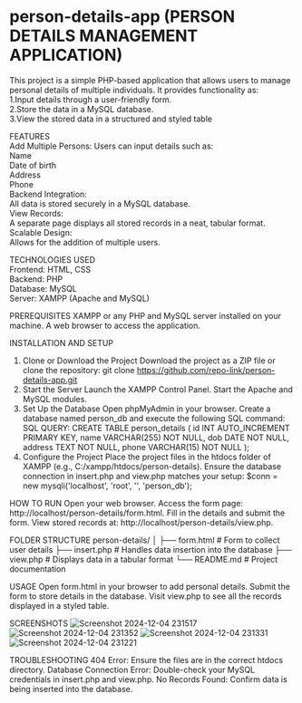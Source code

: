# person-details-app (PERSON DETAILS MANAGEMENT APPLICATION)
This project is a simple PHP-based application that allows users to manage personal details of multiple individuals. It provides functionality as:   
1.Input details through a user-friendly form.   
2.Store the data in a MySQL database.   
3.View the stored data in a structured and styled table      

FEATURES     
Add Multiple Persons:    Users can input details such as:   
Name   
Date of birth   
Address   
Phone      
Backend Integration:          
All data is stored securely in a MySQL database.      
View Records:          
A separate page displays all stored records in a neat, tabular format.      
Scalable Design:       
Allows for the addition of multiple users.         

TECHNOLOGIES USED         
Frontend: HTML, CSS         
Backend: PHP         
Database: MySQL         
Server: XAMPP (Apache and MySQL)         

   PREREQUISITES
XAMPP or any PHP and MySQL server installed on your machine.
A web browser to access the application.

  INSTALLATION AND SETUP
1. Clone or Download the Project
Download the project as a ZIP file or clone the repository:
git clone https://github.com/repo-link/person-details-app.git
2. Start the Server
Launch the XAMPP Control Panel.
Start the Apache and MySQL modules.
3. Set Up the Database
Open phpMyAdmin in your browser.
Create a database named person_db and execute the following SQL command:
SQL QUERY:
CREATE TABLE person_details (
    id INT AUTO_INCREMENT PRIMARY KEY,
    name VARCHAR(255) NOT NULL,
    dob DATE NOT NULL,
    address TEXT NOT NULL,
    phone VARCHAR(15) NOT NULL
);
4. Configure the Project
Place the project files in the htdocs folder of XAMPP (e.g., C:/xampp/htdocs/person-details).
Ensure the database connection in insert.php and view.php matches your setup:
$conn = new mysqli('localhost', 'root', '', 'person_db');

HOW TO RUN
Open your web browser.
Access the form page: http://localhost/person-details/form.html.
Fill in the details and submit the form.
View stored records at: http://localhost/person-details/view.php.

FOLDER STRUCTURE
person-details/
│
├── form.html         # Form to collect user details
├── insert.php        # Handles data insertion into the database
├── view.php          # Displays data in a tabular format
└── README.md         # Project documentation

USAGE
Open form.html in your browser to add personal details.
Submit the form to store details in the database.
Visit view.php to see all the records displayed in a styled table.

SCREENSHOTS
![Screenshot 2024-12-04 231517](https://github.com/user-attachments/assets/57ba52d7-47e8-4aee-a5ab-a95ea548c2de)
![Screenshot 2024-12-04 231352](https://github.com/user-attachments/assets/0b717f3f-61a5-4580-bdcb-bef23ec2af0d)
![Screenshot 2024-12-04 231331](https://github.com/user-attachments/assets/5fa3bd55-61c8-48f5-8b51-07b631191347)
![Screenshot 2024-12-04 231221](https://github.com/user-attachments/assets/c0c22710-e92f-41d5-98e0-ae402ea93191)

TROUBLESHOOTING
404 Error: Ensure the files are in the correct htdocs directory.
Database Connection Error: Double-check your MySQL credentials in insert.php and view.php.
No Records Found: Confirm data is being inserted into the database.




